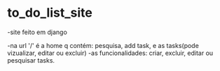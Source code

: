 # to_do_list_site

-site feito em django

-na url '/' é a home q contém: pesquisa, add task, e as tasks(pode vizualizar, editar ou excluir)
-as funcionalidades:  criar, excluir, editar ou pesquisar tasks. 
